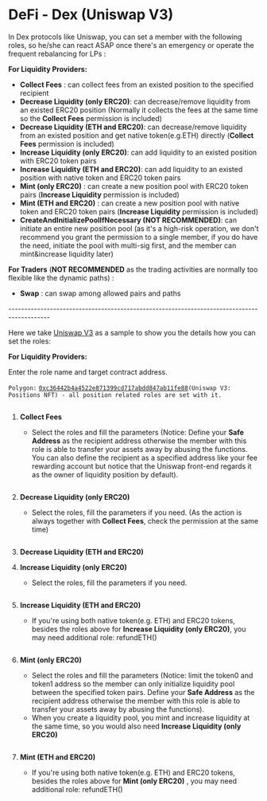 # DeFi - Dex (Uniswap V3)

In Dex protocols like Uniswap, you can set a member with the following roles, so he/she can react ASAP once there's an emergency or operate the frequent rebalancing for LPs :&#x20;

**For Liquidity Providers:**

* **Collect Fees** : can collect fees from an existed position to the specified recipient
* **Decrease Liquidity (only ERC20)**: can decrease/remove liquidity from an existed ERC20 position (Normally it collects the fees at the same time so the **Collect Fees** permission is included)
* **Decrease Liquidity (ETH and ERC20)**: can decrease/remove liquidity from an existed  position and get native token(e.g.ETH) directly (**Collect Fees** permission is included)
* **Increase Liquidity (only ERC20)**: can add liquidity to an existed position with ERC20 token pairs
* **Increase Liquidity (ETH and ERC20)**: can add liquidity to an existed position with native token and ERC20 token pairs
* **Mint (only ERC20)** : can create a new position pool with ERC20 token pairs (**Increase Liquidity** permission is included)
* **Mint (ETH and ERC20)** : can create a new position pool with native token and ERC20 token pairs (**Increase Liquidity** permission is included)
* **CreateAndInitializePoolIfNecessary (NOT RECOMMENDED)**: can initiate an entire new position pool (as it's a high-risk operation, we don't recommend you grant the permission to a single member, if you do have the need, initiate the pool with multi-sig first, and the member can mint\&increase liquidity later)

**For Traders** (**NOT RECOMMENDED** as the trading activities are normally too flexible like the dynamic paths) :

* **Swap** : can swap among allowed pairs and paths

\-------------------------------------------------------------------------------------------

Here we take [Uniswap V3](https://app.uniswap.org/) as a sample to show you the details how you can set the roles:

**For Liquidity Providers:**

Enter the role name and target contract address.

`Polygon:` [`0xc36442b4a4522e871399cd717abdd847ab11fe88`](https://polygonscan.com/address/0xc36442b4a4522e871399cd717abdd847ab11fe88)`(Uniswap V3: Positions NFT) - all position related roles are set with it.`

<figure><img src="../../../.gitbook/assets/image (3).png" alt=""><figcaption></figcaption></figure>

1.  &#x20;**Collect Fees**

    * Select the roles and fill the parameters (Notice: Define your **Safe Address** as the recipient address otherwise the member with this role is able to transfer your assets away by abusing the functions. You can also define the recipient as a specified address like your fee rewarding account but notice that the Uniswap front-end regards it as the owner of liquidity position by default).

    <figure><img src="../../../.gitbook/assets/image (4) (1).png" alt=""><figcaption></figcaption></figure>
2.  **Decrease Liquidity (only ERC20)**&#x20;

    * Select the roles, fill the parameters if you need. (As the action is always together with **Collect Fees**, check the permission at the same time)

    <figure><img src="../../../.gitbook/assets/image (11).png" alt=""><figcaption></figcaption></figure>
3. **Decrease Liquidity (ETH and ERC20)**
4.  **Increase Liquidity (only ERC20)**

    * Select the roles, fill the parameters if you need.

    <figure><img src="../../../.gitbook/assets/image (37).png" alt=""><figcaption></figcaption></figure>
5.  **Increase Liquidity (ETH and ERC20)**

    * If you're using both native token(e.g. ETH) and ERC20 tokens, besides the roles above for **Increase Liquidity (only ERC20)**, you may need additional role: refundETH()

    <figure><img src="../../../.gitbook/assets/image (7).png" alt=""><figcaption></figcaption></figure>
6.  **Mint (only ERC20)**&#x20;

    * Select the roles and fill the parameters (Notice: limit the token0 and token1 address so the member can only initialize liquidity pool between the specified token pairs.  Define your **Safe Address** as the recipient address otherwise the member with this role is able to transfer your assets away by abusing the functions).
    * When you create a liquidity pool, you mint and increase liquidity at the same time, so you would also need **Increase Liquidity (only ERC20)**

    <figure><img src="../../../.gitbook/assets/image (4).png" alt=""><figcaption></figcaption></figure>
7. **Mint (ETH and ERC20)**
   * If you're using both native token(e.g. ETH) and ERC20 tokens, besides the roles above for **Mint (only ERC20)** , you may need additional role: refundETH()
